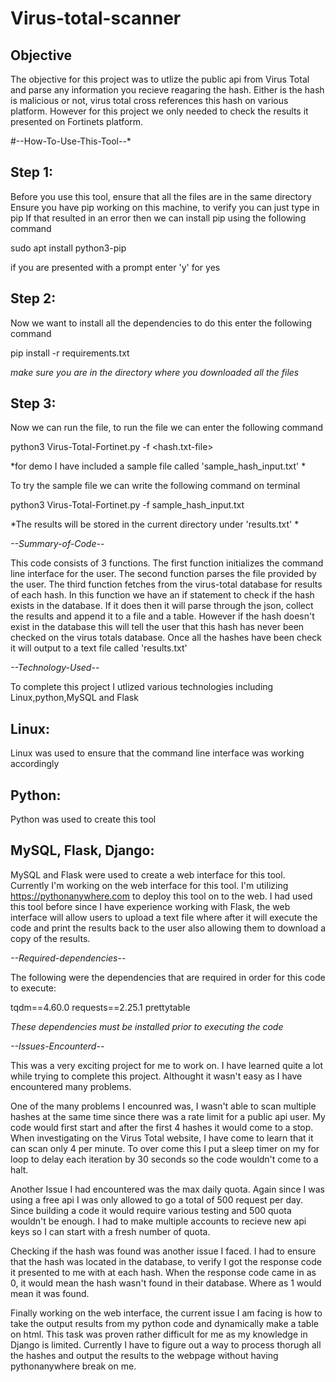 # Virus-total-scanner


## Objective

The objective for this project was to utlize the public api from Virus Total and parse any information you recieve reagaring the hash. Either is the hash is malicious or not, virus total cross references this hash on various platform. However for this project we only needed to check the results it presented on Fortinets platform.

#--How-To-Use-This-Tool--*

Step 1:
-------
Before you use this tool, ensure that all the files are in the same directory
Ensure you have pip working on this machine, to verify you can just type in pip
If that resulted in an error then we can install pip using the following command

sudo apt install python3-pip

if you are presented with a prompt enter 'y' for yes

Step 2:
-------
Now we want to install all the dependencies to do this enter the following command

pip install -r requirements.txt

*make sure you are in the directory where you downloaded all the files*

Step 3:
-------
Now we can run the file, to run the file we can enter the following command

python3 Virus-Total-Fortinet.py -f <hash.txt-file>

*for demo I have included a sample file called 'sample_hash_input.txt' *

To try the sample file we can write the following command on terminal

python3 Virus-Total-Fortinet.py -f sample_hash_input.txt

*The results will be stored in the current directory under 'results.txt' *

*--Summary-of-Code--*

This code consists of 3 functions. The first function initializes the command line interface for the user.
The second function parses the file provided by the user. The third function fetches from the virus-total database for results of each hash.
In this function we have an if statement to check if the hash exists in the database. If it does then it will parse through the json, collect the results and append it to a file and a table. However if the hash doesn't exist in the database this will tell the user that this hash has never been checked on the virus totals database. Once all the hashes have been check it will output to a text file called 'results.txt'


*--Technology-Used--*

To complete this project I utlized various technologies including Linux,python,MySQL and Flask


Linux:
------
Linux was used to ensure that the command line interface was working accordingly

Python:
-------
Python was used to create this tool

MySQL, Flask, Django: 
---------------------
MySQL and Flask were used to create a web interface for this tool. Currently I'm working on the web interface for this tool. I'm utilizing https://pythonanywhere.com 
to deploy this tool on to the web. I had used this tool before since I have experience working with Flask, the web interface will allow users to upload a text file
where after it will execute the code and print the results back to the user also allowing them to download a copy of the results. 


*--Required-dependencies--*

The following were the dependencies that are required in order for this code to execute:

tqdm==4.60.0
requests==2.25.1
prettytable

*These dependencies must be installed prior to executing the code*


*--Issues-Encounterd--*

This was a very exciting project for me to work on. I have learned quite a lot while trying to complete this project. Althought it wasn't easy as I have encountered many problems. 

One of the many problems I encounred was, I wasn't able to scan multiple hashes at the same time since there was a rate limit for a public api user. My code would first start and after the first 4 hashes it would come to a stop. When investigating on the Virus Total website, I have come to learn that it can scan only 4 per minute. To over come this I put a sleep timer on my for loop to delay each iteration by 30 seconds so the code wouldn't come to a halt.

Another Issue I had encountered was the max daily quota. Again since I was using a free api I was only allowed to go a total of 500 request per day. Since building a code it would require various testing and 500 quota wouldn't be enough. I had to make multiple accounts to recieve new api keys so I can start with a fresh number of quota.

Checking if the hash was found was another issue I faced. I had to ensure that the hash was located in the database, to verify I got the response code it presented to me with at each hash. When the response code came in as 0, it would mean the hash wasn't found in their database. Where as 1 would mean it was found.

Finally working on the web interface, the current issue I am facing is how to take the output results from my python code and dynamically make a table on html. This task was proven rather difficult for me as my knowledge in Django is limited. Currently I have to figure out a way to process thorugh all the hashes and output the results to the webpage without having pythonanywhere break on me.








